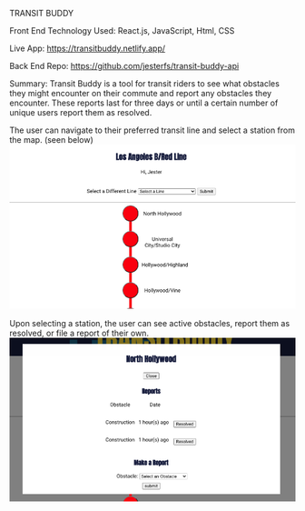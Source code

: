 TRANSIT BUDDY

Front End Technology Used: React.js, JavaScript, Html, CSS

Live App: https://transitbuddy.netlify.app/

Back End Repo: https://github.com/jesterfs/transit-buddy-api

Summary: Transit Buddy is a tool for transit riders to see what obstacles they might encounter on their commute and report any obstacles they encounter.
These reports last for three days or until a certain number of unique users report them as resolved.


The user can navigate to their preferred transit line and select a station from the map. (seen below)
![TRANSIT BUDDY MAP](https://raw.githubusercontent.com/jesterfs/transit-buddy-app/main/src/images/Screen%20Shot%202020-12-25%20at%204.53.05%20PM.png)


Upon selecting a station, the user can see active obstacles, report them as resolved, or file a report of their own. 
![TRANSIT BUDDY MAP](https://raw.githubusercontent.com/jesterfs/transit-buddy-app/main/src/images/Screen%20Shot%202020-12-25%20at%204.52.54%20PM.png)



